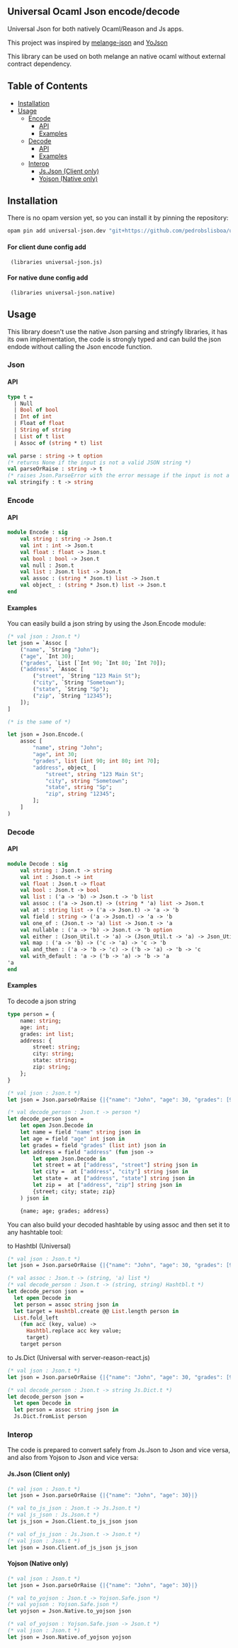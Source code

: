 ## Universal Ocaml Json encode/decode

Universal Json for both natively Ocaml/Reason and Js apps.

This project was inspired by [melange-json](https://github.com/melange-community/melange-json) and [YoJson](https://github.com/ocaml-community/yojson)

This library can be used on both melange an native ocaml without external contract dependency.

## Table of Contents

- [Installation](#installation)
- [Usage](#usage)
    - [Encode](#encode)
        - [API](#api)
        - [Examples](#examples)
    - [Decode](#decode)
        - [API](#api-1)
        - [Examples](#examples-1)
    - [Interop](#interop)
        - [Js.Json (Client only)](#jsjson-client-only)
        - [Yojson (Native only)](#yojson-native-only)

## Installation

There is no opam version yet, so you can install it by pinning the repository:
```sh
opam pin add universal-json.dev "git+https://github.com/pedrobslisboa/universal-json#main"
```

#### For client dune config add

```dune
 (libraries universal-json.js)
```

#### For native dune config add

```dune
 (libraries universal-json.native)
```


## Usage

This library doesn't use the native Json parsing and stringfy libraries, it has its own implementation, the code is strongly typed and can build the json endode without calling the Json encode function.

### Json

#### API

```ocaml
type t =
  | Null
  | Bool of bool
  | Int of int
  | Float of float
  | String of string
  | List of t list
  | Assoc of (string * t) list

val parse : string -> t option
(* returns None if the input is not a valid JSON string *)
val parseOrRaise : string -> t
(* raises Json.ParseError with the error message if the input is not a valid JSON string *)
val stringify : t -> string
```

### Encode

#### API

```ocaml
module Encode : sig
    val string : string -> Json.t
    val int : int -> Json.t
    val float : float -> Json.t
    val bool : bool -> Json.t
    val null : Json.t
    val list : Json.t list -> Json.t
    val assoc : (string * Json.t) list -> Json.t
    val object_ : (string * Json.t) list -> Json.t
end
```

#### Examples

You can easily build a json string by using the Json.Encode module:

```ocaml
(* val json : Json.t *)
let json = `Assoc [
    ("name", `String "John");
    ("age", `Int 30);
    ("grades", `List [`Int 90; `Int 80; `Int 70]);
    ("address", `Assoc [
        ("street", `String "123 Main St");
        ("city", `String "Sometown");
        ("state", `String "Sp");
        ("zip", `String "12345");
    ]);
]

(* is the same of *)

let json = Json.Encode.(
    assoc [
        "name", string "John";
        "age", int 30;
        "grades", list [int 90; int 80; int 70];
        "address", object_ [
            "street", string "123 Main St";
            "city", string "Sometown";
            "state", string "Sp";
            "zip", string "12345";
        ];
    ]
)
```

### Decode

#### API

```ocaml
module Decode : sig
    val string : Json.t -> string
    val int : Json.t -> int
    val float : Json.t -> float
    val bool : Json.t -> bool
    val list : ('a -> 'b) -> Json.t -> 'b list
    val assoc : ('a -> Json.t) -> (string * 'a) list -> Json.t
    val at : string list -> ('a -> Json.t) -> 'a -> 'b
    val field : string -> ('a -> Json.t) -> 'a -> 'b
    val one_of : (Json.t -> 'a) list -> Json.t -> 'a
    val nullable : ('a -> 'b) -> Json.t -> 'b option
    val either : (Json_Util.t -> 'a) -> (Json_Util.t -> 'a) -> Json_Util.t -> 'a
    val map : ('a -> 'b) -> ('c -> 'a) -> 'c -> 'b
    val and_then : ('a -> 'b -> 'c) -> ('b -> 'a) -> 'b -> 'c
    val with_default : 'a -> ('b -> 'a) -> 'b -> 'a
'a
end
```

#### Examples

To decode a json string

```ocaml
type person = {
    name: string;
    age: int;
    grades: int list;
    address: {
        street: string;
        city: string;
        state: string;
        zip: string;
    };
}

(* val json : Json.t *)
let json = Json.parseOrRaise {|{"name": "John", "age": 30, "grades": [90, 80, 70], "address": {"street": "123 Main St", "city": "Sometown", "state": "Sp", "zip": "12345"}}|}

(* val decode_person : Json.t -> person *)
let decode_person json =
    let open Json.Decode in
    let name = field "name" string json in
    let age = field "age" int json in
    let grades = field "grades" (list int) json in
    let address = field "address" (fun json ->
        let open Json.Decode in
        let street = at ["address", "street"] string json in
        let city =  at ["address", "city"] string json in
        let state =  at ["address", "state"] string json in
        let zip =  at ["address", "zip"] string json in
        {street; city; state; zip}
    ) json in

    {name; age; grades; address}
```

You can also build your decoded hashtable by using assoc and then set it to any hashtable tool:

to Hashtbl (Universal)

```ocaml
(* val json : Json.t *)
let json = Json.parseOrRaise {|{"name": "John", "age": 30, "grades": [90, 80, 70], "address": {"street": "123 Main St", "city": "Sometown", "state": "Sp", "zip": "12345"}}|}

(* val assoc : Json.t -> (string, 'a) list *)
(* val decode_person : Json.t -> (string, string) Hashtbl.t *)
let decode_person json =
  let open Decode in
  let person = assoc string json in
  let target = Hashtbl.create @@ List.length person in
  List.fold_left
    (fun acc (key, value) ->
      Hashtbl.replace acc key value;
      target)
    target person
```

to Js.Dict (Universal with server-reason-react.js)

```ocaml
(* val json : Json.t *)
let json = Json.parseOrRaise {|{"name": "John", "age": 30, "grades": [90, 80, 70], "address": {"street": "123 Main St", "city": "Sometown", "state": "Sp", "zip": "12345"}}|}

(* val decode_person : Json.t -> string Js.Dict.t *)
let decode_person json =
  let open Decode in
  let person = assoc string json in
  Js.Dict.fromList person
```

### Interop


The code is prepared to convert safely from Js.Json to Json and vice versa, and also from Yojson to Json and vice versa:

#### Js.Json (Client only)

```ocaml
(* val json : Json.t *)
let json = Json.parseOrRaise {|{"name": "John", "age": 30}|}

(* val to_js_json : Json.t -> Js.Json.t *)
(* val js_json : Js.Json.t *)
let js_json = Json.Client.to_js_json json

(* val of_js_json : Js.Json.t -> Json.t *)
(* val json : Json.t *)
let json = Json.Client.of_js_json js_json
```

#### Yojson (Native only)

```ocaml
(* val json : Json.t *)
let json = Json.parseOrRaise {|{"name": "John", "age": 30}|}

(* val to_yojson : Json.t -> Yojson.Safe.json *)
(* val yojson : Yojson.Safe.json *)
let yojson = Json.Native.to_yojson json

(* val of_yojson : Yojson.Safe.json -> Json.t *)
(* val json : Json.t *)
let json = Json.Native.of_yojson yojson
```
